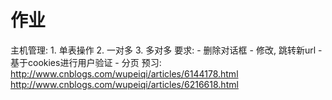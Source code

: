# 作业
主机管理:
    1. 单表操作
    2. 一对多
    3. 多对多
    要求:
     - 删除对话框
     - 修改, 跳转新url
     - 基于cookies进行用户验证
     - 分页
预习:
http://www.cnblogs.com/wupeiqi/articles/6144178.html
http://www.cnblogs.com/wupeiqi/articles/6216618.html

